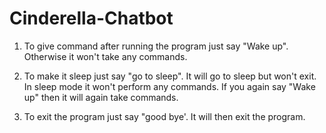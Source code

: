 # Cinderella-Chatbot

1. To give command after running the program just say "Wake up". Otherwise it won't take any commands.

2. To make it sleep just say "go to sleep". It will go to sleep but won't exit. In sleep mode it won't perform any commands. If you again say "Wake up" then it will again take commands.

3. To exit the program just say "good bye'. It will then exit the program.
